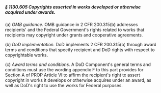 ##### § 1130.605 Copyrights asserted in works developed or otherwise acquired under awards. #####

(a) *OMB guidance.* OMB guidance in 2 CFR 200.315(b) addresses recipients' and the Federal Government's rights related to works that recipients may copyright under grants and cooperative agreements.

(b) *DoD implementation.* DoD implements 2 CFR 200.315(b) through award terms and conditions that specify recipient and DoD rights with respect to copyrightable works.

(c) *Award terms and conditions.* A DoD Component's general terms and conditions must use the wording appendix F to this part provides for Section A of PROP Article VI to affirm the recipient's right to assert copyright in works it develops or otherwise acquires under an award, as well as DoD's right to use the works for Federal purposes.